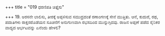 +++
title = "019 ಧರಣಿಪತಿ ಚಿತ್ತೈಸು"

+++
19. ಅರಸನೇ ಲಾಲಿಸು, ತೀರಕ್ಕೆ ಅಪ್ಪಳಿಸುವ ಸಮುದ್ರದಂತೆ ರಣಾಂಗಣಕ್ಕೆ ಸೇನೆ ಮುತ್ತಿತು. ಆನೆ, ಕುದುರೆ, ರಥ, ಪದಾತಿಗಳು ರಾಕ್ಷಸರೊಡೆಯನ ಸೂಚನೆಗೆ ಅನುಗುಣವಾಗಿ ರಭಸದಿಂದ ಮುನ್ನುಗ್ಗಿದವು. ರಾಜನ ಅಪ್ಪಣೆ ಪಡೆದ ಸೈನಿಕರ ವಾದ್ಯದ ಆರ್ಭಟವನ್ನು ಏನೆಂದು ಹೇಳಲಿ?